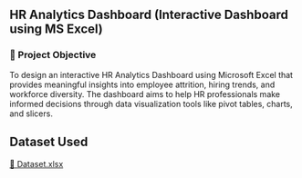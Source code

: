 ## HR Analytics Dashboard (Interactive Dashboard using MS Excel)

### 📌 Project Objective

To design an interactive HR Analytics Dashboard using Microsoft Excel that provides meaningful insights into employee attrition, hiring trends, and workforce diversity.
The dashboard aims to help HR professionals make informed decisions through data visualization tools like pivot tables, charts, and slicers.

## Dataset Used  
<a href="https://github.com/varikootisivasurya/-HR-Analytics-Dashboard-/blob/main/DataSet.xlsx" target="_blank">📂 Dataset.xlsx </a>

